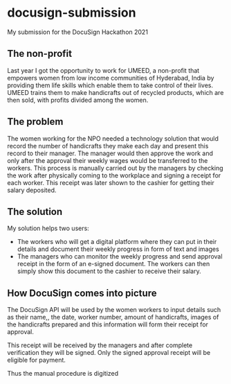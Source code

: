# docusign-submission
My submission for the DocuSign Hackathon 2021

## The non-profit

Last year I got the opportunity to work for UMEED, a non-profit that empowers women from low income communities of Hyderabad, India by providing them life skills which enable them to take control of their lives. UMEED trains them to make handicrafts out of recycled products, which are then sold, with profits divided among the women. 

## The problem

The women working for the NPO needed a technology  solution that would record the number of handicrafts they make each day and present this record to their manager. The manager would then approve the work and only after the approval their weekly wages would be transferred to the workers. 
This process is manually carried out by the managers by checking the work after physically coming to the workplace and signing a receipt for each worker. This receipt was later shown to the cashier for getting their salary deposited. 

## The solution

My solution helps two users: 

* The workers who will get a digital platform where they can put in their details and document their weekly progress in form of text and images
* The managers who can monitor the weekly progress and send approval receipt in the form of an e-signed document. The workers can then simply show this document to the cashier to receive their salary.

## How DocuSign comes into picture 

The DocuSign API will be used by the women workers to input details such as their name,, the date, worker number, amount of handicrafts, images of the handicrafts prepared and this information will form their receipt for approval.

This receipt will be received by the managers and after complete verification they will be signed. Only the signed approval receipt will be eligible for payment.

Thus the manual procedure is digitized
